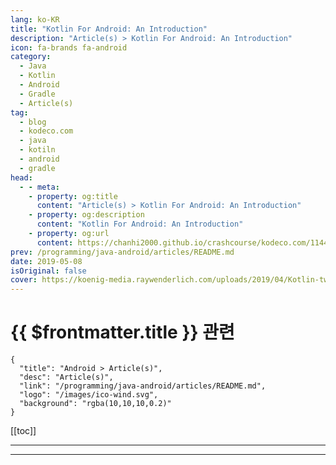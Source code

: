 ```yaml
---
lang: ko-KR
title: "Kotlin For Android: An Introduction"
description: "Article(s) > Kotlin For Android: An Introduction"
icon: fa-brands fa-android
category:
  - Java
  - Kotlin
  - Android
  - Gradle
  - Article(s)
tag: 
  - blog
  - kodeco.com
  - java
  - kotiln
  - android
  - gradle
head:
  - - meta:
    - property: og:title
      content: "Article(s) > Kotlin For Android: An Introduction"
    - property: og:description
      content: "Kotlin For Android: An Introduction"
    - property: og:url
      content: https://chanhi2000.github.io/crashcourse/kodeco.com/1144981-kotlin-for-android-an-introduction.html
prev: /programming/java-android/articles/README.md
date: 2019-05-08
isOriginal: false
cover: https://koenig-media.raywenderlich.com/uploads/2019/04/Kotlin-twitter.png
---
```


# {{ $frontmatter.title }} 관련

```component VPCard
{
  "title": "Android > Article(s)",
  "desc": "Article(s)",
  "link": "/programming/java-android/articles/README.md",
  "logo": "/images/ico-wind.svg",
  "background": "rgba(10,10,10,0.2)"
}
```

[[toc]]

---

<SiteInfo
  name="Kotlin For Android: An Introduction"
  desc="In this Android accessibility tutorial, learn how to make apps that everyone can use, including people with vision, motor, or hearing disabilities."
  url="https://kodeco.com/1144981-kotlin-for-android-an-introduction"
  logo="https://assets.carolus.kodeco.com/assets/murakami/category-icons/category-getting-started-android-e9d686100b123d4ecc7ed664ce28c6efd1b54ce9ca4c85bcfc0cd93036dbe9f8.svg"
  preview="https://koenig-media.raywenderlich.com/uploads/2019/04/Kotlin-twitter.png"/>

<!-- TODO: 작성 -->

---

<TagLinks />